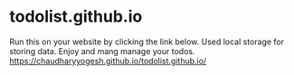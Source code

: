 # todolist.github.io

Run this on your website by clicking the link below. Used local storage for storing data. Enjoy and mang manage your todos.
https://chaudharyyogesh.github.io/todolist.github.io/
